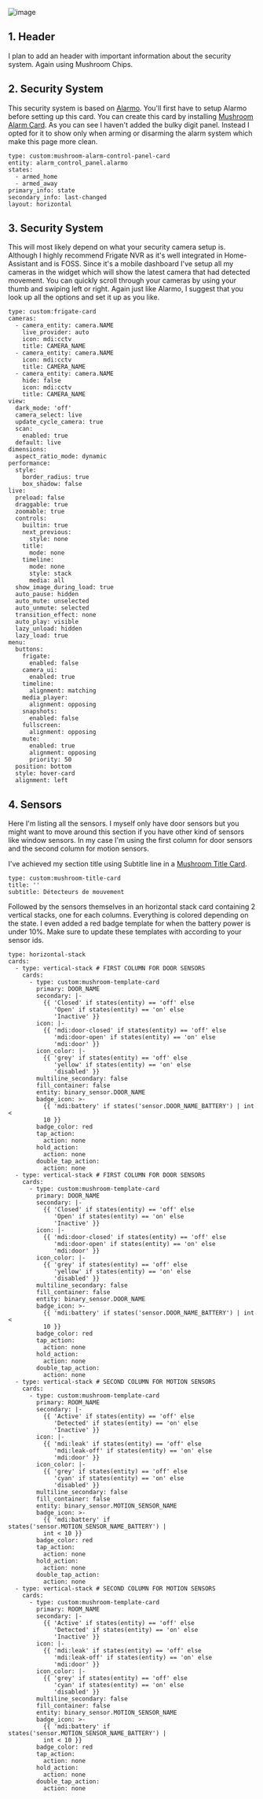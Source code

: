 ![image](https://github.com/gravelfreeman/graphite-dashboard-mobile/assets/44218371/542db397-9837-4c53-8fc5-4463e6ab623a)

## 1. Header

I plan to add an header with important information about the security system. Again using Mushroom Chips.

## 2. Security System

This security system is based on [Alarmo](https://github.com/nielsfaber/alarmo). You'll first have to setup Alarmo before setting up this card. You can create this card by installing [Mushroom Alarm Card](https://github.com/piitaya/lovelace-mushroom/blob/main/docs/cards/alarm-control-panel.md). As you can see I haven't added the bulky digit panel. Instead I opted for it to show only when arming or disarming the alarm system which make this page more clean.

```
type: custom:mushroom-alarm-control-panel-card
entity: alarm_control_panel.alarmo
states:
  - armed_home
  - armed_away
primary_info: state
secondary_info: last-changed
layout: horizontal
```

## 3. Security System

This will most likely depend on what your security camera setup is. Although I highly recommend Frigate NVR as it's well integrated in Home-Assistant and is FOSS. Since it's a mobile dashboard I've setup all my cameras in the widget which will show the latest camera that had detected movement. You can quickly scroll through your cameras by using your thumb and swiping left or right. Again just like Alarmo, I suggest that you look up all the options and set it up as you like.

```
type: custom:frigate-card
cameras:
  - camera_entity: camera.NAME
    live_provider: auto
    icon: mdi:cctv
    title: CAMERA_NAME
  - camera_entity: camera.NAME
    icon: mdi:cctv
    title: CAMERA_NAME
  - camera_entity: camera.NAME
    hide: false
    icon: mdi:cctv
    title: CAMERA_NAME
view:
  dark_mode: 'off'
  camera_select: live
  update_cycle_camera: true
  scan:
    enabled: true
  default: live
dimensions:
  aspect_ratio_mode: dynamic
performance:
  style:
    border_radius: true
    box_shadow: false
live:
  preload: false
  draggable: true
  zoomable: true
  controls:
    builtin: true
    next_previous:
      style: none
    title:
      mode: none
    timeline:
      mode: none
      style: stack
      media: all
  show_image_during_load: true
  auto_pause: hidden
  auto_mute: unselected
  auto_unmute: selected
  transition_effect: none
  auto_play: visible
  lazy_unload: hidden
  lazy_load: true
menu:
  buttons:
    frigate:
      enabled: false
    camera_ui:
      enabled: true
    timeline:
      alignment: matching
    media_player:
      alignment: opposing
    snapshots:
      enabled: false
    fullscreen:
      alignment: opposing
    mute:
      enabled: true
      alignment: opposing
      priority: 50
  position: bottom
  style: hover-card
  alignment: left
```

## 4. Sensors

Here I'm listing all the sensors. I myself only have door sensors but you might want to move around this section if you have other kind of sensors like window sensors. In my case I'm using the first column for door sensors and the second column for motion sensors.

I've achieved my section title using Subtitle line in a [Mushroom Title Card](https://github.com/piitaya/lovelace-mushroom/blob/main/docs/cards/title.md).

```
type: custom:mushroom-title-card
title: ''
subtitle: Détecteurs de mouvement
```

Followed by the sensors themselves in an horizontal stack card containing 2 vertical stacks, one for each columns. Everything is colored depending on the state. I even added a red badge template for when the battery power is under 10%. Make sure to update these templates with according to your sensor ids.

```
type: horizontal-stack
cards:
  - type: vertical-stack # FIRST COLUMN FOR DOOR SENSORS
    cards:
      - type: custom:mushroom-template-card
        primary: DOOR_NAME
        secondary: |-
          {{ 'Closed' if states(entity) == 'off' else
             'Open' if states(entity) == 'on' else
             'Inactive' }}
        icon: |-
          {{ 'mdi:door-closed' if states(entity) == 'off' else
             'mdi:door-open' if states(entity) == 'on' else
             'mdi:door' }}
        icon_color: |-
          {{ 'grey' if states(entity) == 'off' else
             'yellow' if states(entity) == 'on' else
             'disabled' }}
        multiline_secondary: false
        fill_container: false
        entity: binary_sensor.DOOR_NAME
        badge_icon: >-
          {{ 'mdi:battery' if states('sensor.DOOR_NAME_BATTERY') | int <
          10 }}
        badge_color: red
        tap_action:
          action: none
        hold_action:
          action: none
        double_tap_action:
          action: none
  - type: vertical-stack # FIRST COLUMN FOR DOOR SENSORS
    cards:
      - type: custom:mushroom-template-card
        primary: DOOR_NAME
        secondary: |-
          {{ 'Closed' if states(entity) == 'off' else
             'Open' if states(entity) == 'on' else
             'Inactive' }}
        icon: |-
          {{ 'mdi:door-closed' if states(entity) == 'off' else
             'mdi:door-open' if states(entity) == 'on' else
             'mdi:door' }}
        icon_color: |-
          {{ 'grey' if states(entity) == 'off' else
             'yellow' if states(entity) == 'on' else
             'disabled' }}
        multiline_secondary: false
        fill_container: false
        entity: binary_sensor.DOOR_NAME
        badge_icon: >-
          {{ 'mdi:battery' if states('sensor.DOOR_NAME_BATTERY') | int <
          10 }}
        badge_color: red
        tap_action:
          action: none
        hold_action:
          action: none
        double_tap_action:
          action: none
  - type: vertical-stack # SECOND COLUMN FOR MOTION SENSORS
    cards:
      - type: custom:mushroom-template-card
        primary: ROOM_NAME
        secondary: |-
          {{ 'Active' if states(entity) == 'off' else
             'Detected' if states(entity) == 'on' else
             'Inactive' }}
        icon: |-
          {{ 'mdi:leak' if states(entity) == 'off' else
             'mdi:leak-off' if states(entity) == 'on' else
             'mdi:door' }}
        icon_color: |-
          {{ 'grey' if states(entity) == 'off' else
             'cyan' if states(entity) == 'on' else
             'disabled' }}
        multiline_secondary: false
        fill_container: false
        entity: binary_sensor.MOTION_SENSOR_NAME
        badge_icon: >-
          {{ 'mdi:battery' if states('sensor.MOTION_SENSOR_NAME_BATTERY') |
          int < 10 }}
        badge_color: red
        tap_action:
          action: none
        hold_action:
          action: none
        double_tap_action:
          action: none
  - type: vertical-stack # SECOND COLUMN FOR MOTION SENSORS
    cards:
      - type: custom:mushroom-template-card
        primary: ROOM_NAME
        secondary: |-
          {{ 'Active' if states(entity) == 'off' else
             'Detected' if states(entity) == 'on' else
             'Inactive' }}
        icon: |-
          {{ 'mdi:leak' if states(entity) == 'off' else
             'mdi:leak-off' if states(entity) == 'on' else
             'mdi:door' }}
        icon_color: |-
          {{ 'grey' if states(entity) == 'off' else
             'cyan' if states(entity) == 'on' else
             'disabled' }}
        multiline_secondary: false
        fill_container: false
        entity: binary_sensor.MOTION_SENSOR_NAME
        badge_icon: >-
          {{ 'mdi:battery' if states('sensor.MOTION_SENSOR_NAME_BATTERY') |
          int < 10 }}
        badge_color: red
        tap_action:
          action: none
        hold_action:
          action: none
        double_tap_action:
          action: none
```
